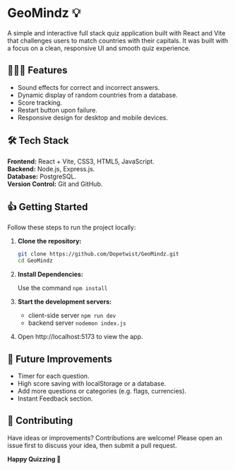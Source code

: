 # GeoMindz 💡

A simple and interactive full stack quiz application built with React and Vite that challenges users to match countries with their capitals. It was built with a focus on a clean, responsive UI and smooth quiz experience.

## 🏄🏻‍♂️ Features

* Sound effects for correct and incorrect answers.
* Dynamic display of random countries from a database.
* Score tracking.
* Restart button upon failure.
* Responsive design for desktop and mobile devices.

## 🛠️ Tech Stack

**Frontend:** React + Vite, CSS3, HTML5, JavaScript.  
**Backend:** Node.js, Express.js.  
**Database:** PostgreSQL.  
**Version Control:** Git and GitHub.


## 👍 Getting Started

Follow these steps to run the project locally:

1. **Clone the repository:**
   
   ```bash
   git clone https://github.com/Dopetwist/GeoMindz.git
   cd GeoMindz

3. **Install Dependencies:**

    Use the command `npm install`

4. **Start the development servers:**

   * client-side server `npm run dev`
   * backend server `nodemon index.js`

5. Open http://localhost:5173 to view the app.


## 🔮 Future Improvements

  * Timer for each question.
  * High score saving with localStorage or a database.
  * Add more questions or categories (e.g. flags, currencies).
  * Instant Feedback section.

## 🤝 Contributing

Have ideas or improvements? Contributions are welcome! Please open an issue first to discuss your idea, then submit a pull request.




**Happy Quizzing 🎉**

